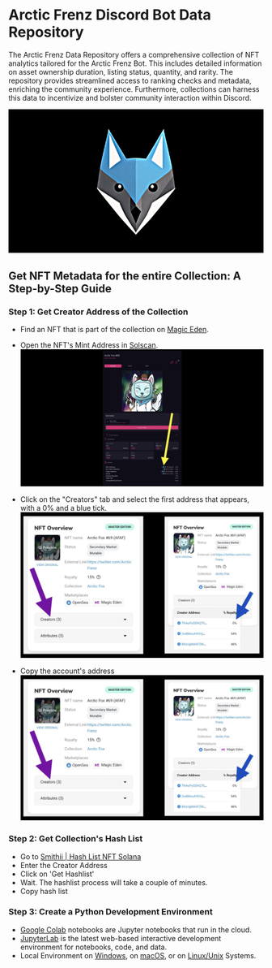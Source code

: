 # Arctic Frenz Discord Bot Data Repository

The Arctic Frenz Data Repository offers a comprehensive collection of NFT analytics tailored for the Arctic Frenz Bot. This includes detailed information on asset ownership duration, listing status, quantity, and rarity. The repository provides streamlined access to ranking checks and metadata, enriching the community experience. Furthermore, collections can harness this data to incentivize and bolster community interaction within Discord.

![Arctic Frenz Visualization](https://raw.githubusercontent.com/davidbeard741/arcticfrenz-data/main/images/IMG_3153.gif)

## Get NFT Metadata for the entire  Collection: A Step-by-Step Guide

### Step 1: Get Creator Address of the Collection 

- Find an NFT that is part of the collection on [Magic Eden](https://magiceden.io).

- Open the NFT's Mint Address in [Solscan](https://solscan.io).
![Magic Eden](https://raw.githubusercontent.com/davidbeard741/arcticfrenz-data/main/images/3B369D54-BACD-4747-9AC7-9A5026257145.jpeg)

- Click on the "Creators" tab and select the first address that appears, with a 0% and a blue tick. 
![Find Creator Address](https://raw.githubusercontent.com/davidbeard741/arcticfrenz-data/main/images/0D636107-2D85-4DBD-849D-E19A2B647338.jpeg)

- Copy the account's address
![Find Creator Address](https://raw.githubusercontent.com/davidbeard741/arcticfrenz-data/main/images/0D636107-2D85-4DBD-849D-E19A2B647338.jpeg)

### Step 2: Get Collection's Hash List

- Go to [Smithii | Hash List NFT Solana](https://tools.smithii.io/hashlist/solana)
- Enter the Creator Address
- Click on 'Get Hashlist'
- Wait. The hashlist process will take a couple of minutes.
- Copy hash list

### Step 3: Create a Python Development Environment

- [Google Colab](https://colab.research.google.com) notebooks are Jupyter notebooks that run in the cloud.
- [JupyterLab](https://jupyter.org/) is the latest web-based interactive development environment for notebooks, code, and data.
- Local Environment on [Windows](https://realpython.com/python-coding-setup-windows/), on [macOS](https://www.digitalocean.com/community/tutorials/how-to-install-python-3-and-set-up-a-local-programming-environment-on-macos), or on [Linux/Unix](https://itsfoss.com/python-setup-linux/) Systems.
